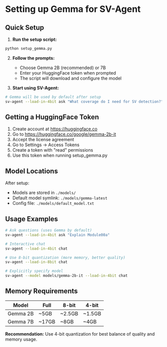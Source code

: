 # Setting up Gemma for SV-Agent

## Quick Setup

1. **Run the setup script:**
```bash
python setup_gemma.py
```

2. **Follow the prompts:**
   - Choose Gemma 2B (recommended) or 7B
   - Enter your HuggingFace token when prompted
   - The script will download and configure the model

3. **Start using SV-Agent:**
```bash
# Gemma will be used by default after setup
sv-agent --load-in-4bit ask "What coverage do I need for SV detection?"
```

## Getting a HuggingFace Token

1. Create account at https://huggingface.co
2. Go to https://huggingface.co/google/gemma-2b-it
3. Accept the license agreement
4. Go to Settings → Access Tokens
5. Create a token with "read" permissions
6. Use this token when running setup_gemma.py

## Model Locations

After setup:
- Models are stored in `./models/`
- Default model symlink: `./models/gemma-latest`
- Config file: `./models/default_model.txt`

## Usage Examples

```bash
# Ask questions (uses Gemma by default)
sv-agent --load-in-4bit ask "Explain Module00a"

# Interactive chat
sv-agent --load-in-4bit chat

# Use 8-bit quantization (more memory, better quality)
sv-agent --load-in-8bit chat

# Explicitly specify model
sv-agent --model models/gemma-2b-it --load-in-4bit chat
```

## Memory Requirements

| Model | Full | 8-bit | 4-bit |
|-------|------|-------|-------|
| Gemma 2B | ~5GB | ~2.5GB | ~1.5GB |
| Gemma 7B | ~17GB | ~8GB | ~4GB |

**Recommendation:** Use 4-bit quantization for best balance of quality and memory usage.